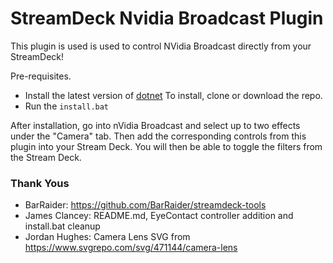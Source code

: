 # StreamDeck Nvidia Broadcast Plugin

This plugin is used is used to control NVidia Broadcast directly from your StreamDeck!

Pre-requisites. 
   * Install the latest version of [dotnet](https://dotnet.microsoft.com/en-us/download)
To install, clone or download the repo.
   * Run the `install.bat`


After installation, go into nVidia Broadcast and select up to two effects under the "Camera" tab. Then add the corresponding controls from this plugin into your Stream Deck. You will then be able to toggle the filters from the Stream Deck. 


### Thank Yous
* BarRaider: https://github.com/BarRaider/streamdeck-tools
* James Clancey: README.md, EyeContact controller addition and install.bat cleanup
* Jordan Hughes: Camera Lens SVG from https://www.svgrepo.com/svg/471144/camera-lens
